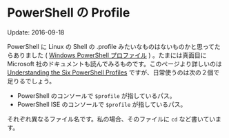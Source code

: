 PowerShell の Profile
=====

Update: 2016-09-18

PowerShell に Linux の Shell の .profile みたいなものはないものかと思ってたらありました ( [Windows PowerShell プロファイル](https://technet.microsoft.com/ja-jp/scriptcenter/powershell_owner06.aspx) ) 。たまには真面目に Microsoft 社のドキュメントも読んでみるものです。このページより詳しいのは [Understanding the Six PowerShell Profiles](https://blogs.technet.microsoft.com/heyscriptingguy/2012/05/21/understanding-the-six-powershell-profiles/) ですが、日常使うのは次の２個で足りるでしょう。

- PowerShell のコンソールで `$profile` が指しているパス。
- PowerShell ISE のコンソールで `$profile` が指しているパス。

それぞれ異なるファイル名です。私の場合、そのファイルに `cd` など書いています。
